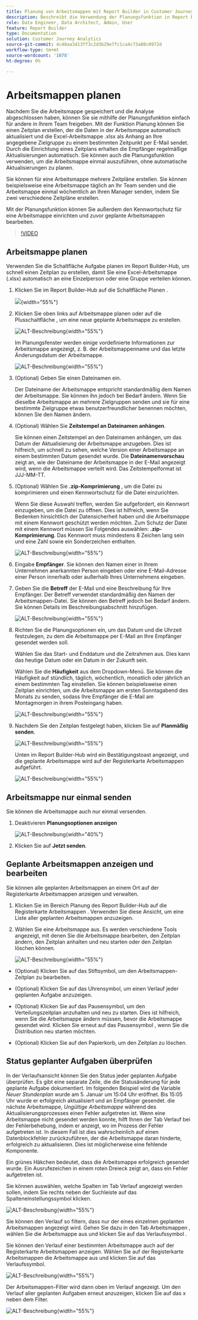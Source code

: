 ```yaml
---
title: Planung von Arbeitsmappen mit Report Builder in Customer Journey Analytics
description: Beschreibt die Verwendung der Planungsfunktion in Report Builder
role: Data Engineer, Data Architect, Admin, User
feature: Report Builder
type: Documentation
solution: Customer Journey Analytics
source-git-commit: 4c48aa3413ff3c2d3b29e7fc1ca4c73a80c0972d
workflow-type: tm+mt
source-wordcount: '1078'
ht-degree: 0%

---
```



# Arbeitsmappen planen

Nachdem Sie die Arbeitsmappe gespeichert und die Analyse abgeschlossen haben, können Sie sie mithilfe der Planungsfunktion einfach für andere in Ihrem Team freigeben. Mit der Funktion Planung können Sie einen Zeitplan erstellen, der die Daten in der Arbeitsmappe automatisch aktualisiert und die Excel-Arbeitsmappe .xlsx als Anhang an Ihre angegebene Zielgruppe zu einem bestimmten Zeitpunkt per E-Mail sendet. Durch die Einrichtung eines Zeitplans erhalten die Empfänger regelmäßige Aktualisierungen automatisch. Sie können auch die Planungsfunktion verwenden, um die Arbeitsmappe einmal auszuführen, ohne automatische Aktualisierungen zu planen.

Sie können für eine Arbeitsmappe mehrere Zeitpläne erstellen. Sie können beispielsweise eine Arbeitsmappe täglich an Ihr Team senden und die Arbeitsmappe einmal wöchentlich an Ihren Manager senden, indem Sie zwei verschiedene Zeitpläne erstellen.

Mit der Planungsfunktion können Sie außerdem den Kennwortschutz für eine Arbeitsmappe einrichten und zuvor geplante Arbeitsmappen bearbeiten.

>[!VIDEO](https://video.tv.adobe.com/v/3413079/?quality=12&learn=on)

## Arbeitsmappe planen

Verwenden Sie die Schaltfläche Aufgabe planen im Report Builder-Hub, um schnell einen Zeitplan zu erstellen, damit Sie eine Excel-Arbeitsmappe (.xlsx) automatisch an eine Einzelperson oder eine Gruppe verteilen können.

1. Klicken Sie im Report Builder-Hub auf die Schaltfläche Planen .

   ![](./assets/schedule-button.png){width="55%"}

1. Klicken Sie oben links auf Arbeitsmappe planen oder auf die Plusschaltfläche , um eine neue geplante Arbeitsmappe zu erstellen.

   ![ALT-Beschreibung](./assets/schedule-workbook.png){width="55%"}

   Im Planungsfenster werden einige vordefinierte Informationen zur Arbeitsmappe angezeigt, z. B. der Arbeitsmappenname und das letzte Änderungsdatum der Arbeitsmappe.

   ![ALT-Beschreibung](./assets/schedule-pane.png){width="55%"}

1. (Optional) Geben Sie einen Dateinamen ein.

   Der Dateiname der Arbeitsmappe entspricht standardmäßig dem Namen der Arbeitsmappe. Sie können ihn jedoch bei Bedarf ändern. Wenn Sie dieselbe Arbeitsmappe an mehrere Zielgruppen senden und sie für eine bestimmte Zielgruppe etwas benutzerfreundlicher benennen möchten, können Sie den Namen ändern.

1. (Optional) Wählen Sie **Zeitstempel an Dateinamen anhängen**.

   Sie können einen Zeitstempel an den Dateinamen anhängen, um das Datum der Aktualisierung der Arbeitsmappe anzugeben. Dies ist hilfreich, um schnell zu sehen, welche Version einer Arbeitsmappe an einem bestimmten Datum gesendet wurde. Die **Dateinamenvorschau** zeigt an, wie der Dateiname der Arbeitsmappe in der E-Mail angezeigt wird, wenn die Arbeitsmappe verteilt wird. Das Zeitstempelformat ist JJJ-MM-TT.

1. (Optional) Wählen Sie **.zip-Komprimierung** , um die Datei zu komprimieren und einen Kennwortschutz für die Datei einzurichten.

   Wenn Sie diese Auswahl treffen, werden Sie aufgefordert, ein Kennwort einzugeben, um die Datei zu öffnen. Dies ist hilfreich, wenn Sie Bedenken hinsichtlich der Datensicherheit haben und die Arbeitsmappe mit einem Kennwort geschützt werden möchten. Zum Schutz der Datei mit einem Kennwort müssen Sie Folgendes auswählen: **.zip-Komprimierung**. Das Kennwort muss mindestens 8 Zeichen lang sein und eine Zahl sowie ein Sonderzeichen enthalten.

   ![ALT-Beschreibung](./assets/zip-compression.png){width="55%"}

1. Eingabe **Empfänger**. Sie können den Namen einer in Ihrem Unternehmen anerkannten Person eingeben oder eine E-Mail-Adresse einer Person innerhalb oder außerhalb Ihres Unternehmens eingeben.

1. Geben Sie die **Betreff** der E-Mail und eine Beschreibung für Ihre Empfänger. Der Betreff verwendet standardmäßig den Namen der Arbeitsmappen-Datei. Sie können den Betreff jedoch bei Bedarf ändern. Sie können Details im Beschreibungsabschnitt hinzufügen.

   ![ALT-Beschreibung](./assets/recipients-subject.png){width="55%"}

1. Richten Sie die Planungsoptionen ein, um das Datum und die Uhrzeit festzulegen, zu dem die Arbeitsmappe per E-Mail an Ihre Empfänger gesendet werden soll.

   Wählen Sie das Start- und Enddatum und die Zeitrahmen aus. Dies kann das heutige Datum oder ein Datum in der Zukunft sein.

   Wählen Sie die **Häufigkeit** aus dem Dropdown-Menü. Sie können die Häufigkeit auf stündlich, täglich, wöchentlich, monatlich oder jährlich an einem bestimmten Tag einstellen. Sie können beispielsweise einen Zeitplan einrichten, um die Arbeitsmappe am ersten Sonntagabend des Monats zu senden, sodass Ihre Empfänger die E-Mail am Montagmorgen in ihrem Posteingang haben.

   ![ALT-Beschreibung](./assets/frequency.png){width="55%"}

1. Nachdem Sie den Zeitplan festgelegt haben, klicken Sie auf **Planmäßig senden**.

   ![ALT-Beschreibung](./assets/send-on-schedule.png){width="55%"}

   Unten im Report Builder-Hub wird ein Bestätigungstoast angezeigt, und die geplante Arbeitsmappe wird auf der Registerkarte Arbeitsmappen aufgeführt.

   ![ALT-Beschreibung](./assets/confirmation-toast.png){width="55%"}

## Arbeitsmappe nur einmal senden

Sie können die Arbeitsmappe auch nur einmal versenden.

1. Deaktivieren **Planungsoptionen anzeigen**

   ![ALT-Beschreibung](./assets/send-now.png){width="40%"}

1. Klicken Sie auf **Jetzt senden**.

## Geplante Arbeitsmappen anzeigen und bearbeiten

Sie können alle geplanten Arbeitsmappen an einem Ort auf der Registerkarte Arbeitsmappen anzeigen und verwalten.

1. Klicken Sie im Bereich Planung des Report Builder-Hub auf die Registerkarte Arbeitsmappen . Verwenden Sie diese Ansicht, um eine Liste aller geplanten Arbeitsmappen anzuzeigen.

1. Wählen Sie eine Arbeitsmappe aus. Es werden verschiedene Tools angezeigt, mit denen Sie die Arbeitsmappe bearbeiten, den Zeitplan ändern, den Zeitplan anhalten und neu starten oder den Zeitplan löschen können.

   ![ALT-Beschreibung](./assets/edit-icons.png){width="55%"}

* (Optional) Klicken Sie auf das Stiftsymbol, um den Arbeitsmappen-Zeitplan zu bearbeiten.

* (Optional) Klicken Sie auf das Uhrensymbol, um einen Verlauf jeder geplanten Aufgabe anzuzeigen.

* (Optional) Klicken Sie auf das Pausensymbol, um den Verteilungszeitplan anzuhalten und neu zu starten. Dies ist hilfreich, wenn Sie die Arbeitsmappe ändern müssen, bevor die Arbeitsmappe gesendet wird. Klicken Sie erneut auf das Pausensymbol , wenn Sie die Distribution neu starten möchten.

* (Optional) Klicken Sie auf den Papierkorb, um den Zeitplan zu löschen.

## Status geplanter Aufgaben überprüfen

In der Verlaufsansicht können Sie den Status jeder geplanten Aufgabe überprüfen. Es gibt eine separate Zeile, die die Statusänderung für jede geplante Aufgabe dokumentiert. Im folgenden Beispiel wird die Variable *Neuer Stundenplan* wurde am 5. Januar um 15:04 Uhr eröffnet. Bis 15:05 Uhr wurde er erfolgreich aktualisiert und an Empfänger gesendet. die nächste Arbeitsmappe, *Ungültige Arbeitsmappe* während des Aktualisierungsprozesses einen Fehler aufgetreten ist. Wenn eine Arbeitsmappe nicht gesendet werden konnte, hilft Ihnen der Tab Verlauf bei der Fehlerbehebung, indem er anzeigt, wo im Prozess der Fehler aufgetreten ist. In diesem Fall ist dies wahrscheinlich auf einen Datenblockfehler zurückzuführen, der die Arbeitsmappe daran hinderte, erfolgreich zu aktualisieren. Dies ist möglicherweise eine fehlende Komponente.

Ein grünes Häkchen bedeutet, dass die Arbeitsmappe erfolgreich gesendet wurde. Ein Ausrufezeichen in einem roten Dreieck zeigt an, dass ein Fehler aufgetreten ist.

Sie können auswählen, welche Spalten im Tab Verlauf angezeigt werden sollen, indem Sie rechts neben der Suchleiste auf das Spalteneinstellungssymbol klicken.

![ALT-Beschreibung](./assets/history.png){width="55%"}

Sie können den Verlauf so filtern, dass nur der eines einzelnen geplanten Arbeitsmappen angezeigt wird. Gehen Sie dazu in den Tab Arbeitsmappen , wählen Sie die Arbeitsmappe aus und klicken Sie auf das Verlaufssymbol .

Sie können den Verlauf einer bestimmten Arbeitsmappe auch auf der Registerkarte Arbeitsmappen anzeigen. Wählen Sie auf der Registerkarte Arbeitsmappen die Arbeitsmappe aus und klicken Sie auf das Verlaufssymbol.

![ALT-Beschreibung](./assets/history2.png){width="55%"}

Der Arbeitsmappen-Filter wird dann oben im Verlauf angezeigt. Um den Verlauf aller geplanten Aufgaben erneut anzuzeigen, klicken Sie auf das x neben dem Filter.

![ALT-Beschreibung](./assets/history3.png){width="55%"}



